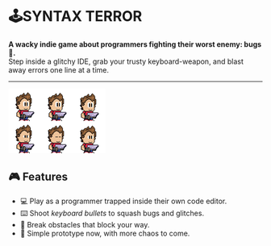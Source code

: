 # 🕹️SYNTAX TERROR 

**A wacky indie game about programmers fighting their worst enemy: bugs🐞.**  
Step inside a glitchy IDE, grab your trusty keyboard-weapon, and blast away errors one line at a time.  

---


![Meet Justin Case](assets/sprites/JustinCaseIdle-Sheet.png)

## 🎮 Features
- 💻 Play as a programmer trapped inside their own code editor.  
- ⌨️ Shoot *keyboard bullets* to squash bugs and glitches.  
- 🧱 Break obstacles that block your way.  
- 🚧 Simple prototype now, with more chaos to come.  
